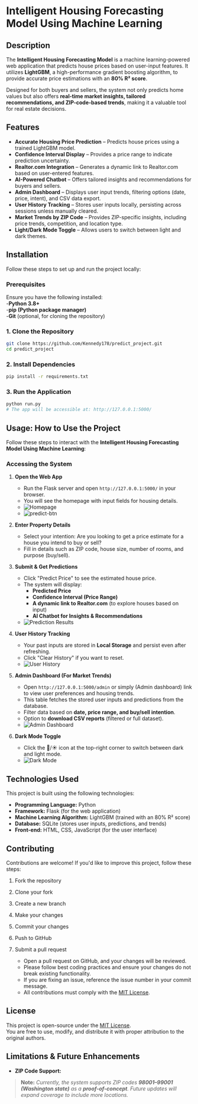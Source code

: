 # Intelligent Housing Forecasting Model Using Machine Learning  

## Description  

The **Intelligent Housing Forecasting Model** is a machine learning-powered web application that predicts house prices based on user-input features. It utilizes **LightGBM**, a high-performance gradient boosting algorithm, to provide accurate price estimations with an **80% R² score**.  

Designed for both buyers and sellers, the system not only predicts home values but also offers **real-time market insights, tailored recommendations, and ZIP-code-based trends**, making it a valuable tool for real estate decisions.

## Features

- **Accurate Housing Price Prediction** – Predicts house prices using a trained LightGBM model.  
- **Confidence Interval Display** – Provides a price range to indicate prediction uncertainty.  
- **Realtor.com Integration** – Generates a dynamic link to Realtor.com based on user-entered features.  
- **AI-Powered Chatbot** – Offers tailored insights and recommendations for buyers and sellers.  
- **Admin Dashboard** – Displays user input trends, filtering options (date, price, intent), and CSV data export.  
- **User History Tracking** – Stores user inputs locally, persisting across sessions unless manually cleared.  
- **Market Trends by ZIP Code** – Provides ZIP-specific insights, including price trends, competition, and location type.  
- **Light/Dark Mode Toggle** – Allows users to switch between light and dark themes.  

## Installation  

Follow these steps to set up and run the project locally:  

### Prerequisites  

Ensure you have the following installed:  
-**Python 3.8+**  
-**pip (Python package manager)**  
-**Git** (optional, for cloning the repository)  

### 1. Clone the Repository  

```sh
git clone https://github.com/Kennedy178/predict_project.git
cd predict_project
```

### 2. Install Dependencies

```sh
pip install -r requirements.txt
```

### 3. Run the Application

```sh
python run.py
# The app will be accessible at: http://127.0.0.1:5000/
```

## Usage: How to Use the Project

Follow these steps to interact with the **Intelligent Housing Forecasting Model Using Machine Learning**:

### Accessing the System

1. **Open the Web App**  
   - Run the Flask server and open `http://127.0.0.1:5000/` in your browser.  
   - You will see the homepage with input fields for housing details.  
   - ![Homepage](app/static/images/readme/homepage.png)
   - ![predict-btn](app/static/images/readme/predict.png)

2. **Enter Property Details**
   - Select your intention: Are you looking to get a price estimate for a house you intend to buy or sell?
   - Fill in details such as ZIP code, house size, number of rooms, and purpose (buy/sell).

3. **Submit & Get Predictions**  
   - Click "Predict Price" to see the estimated house price.  
   - The system will display:
     - **Predicted Price**
     - **Confidence Interval (Price Range)**
     - **A dynamic link to Realtor.com** (to explore houses based on input)
     - **AI Chatbot for Insights & Recommendations**  
   - ![Prediction Results](app/static/images/readme/prediction-results.png)  

4. **User History Tracking**  
   - Your past inputs are stored in **Local Storage** and persist even after refreshing.  
   - Click "Clear History" if you want to reset.  
   - ![User History](app/static/images/readme/user-history.png)  

5. **Admin Dashboard (For Market Trends)**  
   - Open `http://127.0.0.1:5000/admin` or simply (Admin dashboard) link to view user preferences and housing trends.
   - This table fetches the stored user inputs and predictions from the database.  
   - Filter data based on **date, price range, and buy/sell intention**.  
   - Option to **download CSV reports** (filtered or full dataset).  
   - ![Admin Dashboard](app/static/images/readme/admin-dashboard.png)  

6. **Dark Mode Toggle**  
   - Click the 🌙/☀️ icon at the top-right corner to switch between dark and light mode.  
   - ![Dark Mode](app/static/images/readme/dark-mode.png)

## Technologies Used

This project is built using the following technologies:

- **Programming Language:** Python  
- **Framework:** Flask (for the web application)  
- **Machine Learning Algorithm:** LightGBM (trained with an 80% R² score)  
- **Database:** SQLite (stores user inputs, predictions, and trends)  
- **Front-end:** HTML, CSS, JavaScript (for the user interface)

## Contributing

Contributions are welcome! If you'd like to improve this project, follow these steps:

1. Fork the repository  
2. Clone your fork  
3. Create a new branch  
4. Make your changes  
5. Commit your changes  
6. Push to GitHub  
7. Submit a pull request  

   - Open a pull request on GitHub, and your changes will be reviewed.  
   - Please follow best coding practices and ensure your changes do not break existing functionality.  
   - If you are fixing an issue, reference the issue number in your commit message.  
   - All contributions must comply with the [MIT License](LICENSE).

## License

This project is open-source under the [MIT License](LICENSE).  
You are free to use, modify, and distribute it with proper attribution to the original authors.

## Limitations & Future Enhancements

- **ZIP Code Support:**  

 > **Note:** _Currently, the system supports ZIP codes **98001–99001 (Washington state)** as a **proof-of-concept**. Future updates will expand coverage to include more locations._

